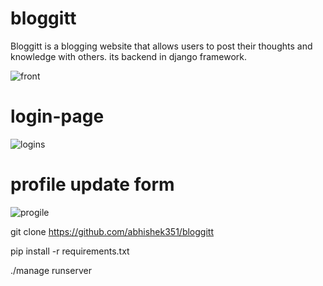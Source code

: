 
# bloggitt
Bloggitt is a blogging website that allows users to post their thoughts and knowledge with others.
its backend in django framework.


![front](https://user-images.githubusercontent.com/70373142/121334203-17866500-c937-11eb-9b25-806beeda7e99.png)

# login-page

![logins](https://user-images.githubusercontent.com/70373142/121334284-2836db00-c937-11eb-97de-b0742cf951c0.png)

# profile update form

![progile](https://user-images.githubusercontent.com/70373142/121334332-31c04300-c937-11eb-8c26-7cde915c8821.png)



git clone https://github.com/abhishek351/bloggitt 

pip install -r requirements.txt

./manage runserver
